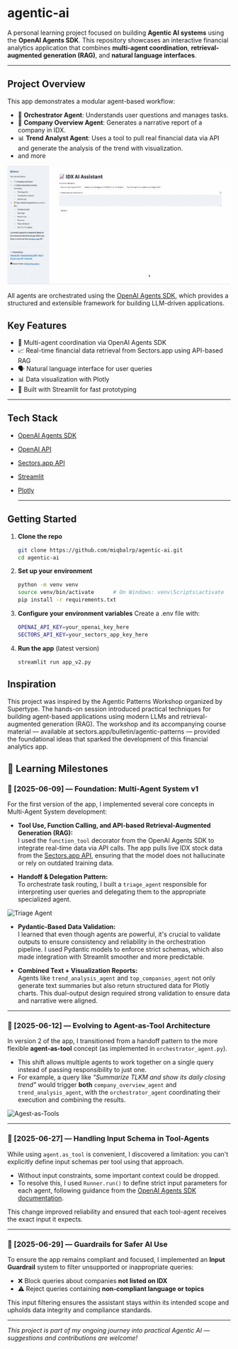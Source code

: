 # agentic-ai

A personal learning project focused on building **Agentic AI systems** using the **OpenAI Agents SDK**. This repository showcases an interactive financial analytics application that combines **multi-agent coordination**, **retrieval-augmented generation (RAG)**, and **natural language interfaces**.

---

## Project Overview

This app demonstrates a modular agent-based workflow:

- 🧭 **Orchestrator Agent**: Understands user questions and manages tasks.
- 🧾 **Company Overview Agent**: Generates a narrative report of a company in IDX.
- 📊 **Trend Analyst Agent**: Uses a tool to pull real financial data via API and generate the analysis of the trend with visualization.
- and more

![Quick Demo](assets/demo.gif)

All agents are orchestrated using the [OpenAI Agents SDK](https://platform.openai.com/docs/assistants/overview), which provides a structured and extensible framework for building LLM-driven applications.

## Key Features

- 🧠 Multi-agent coordination via OpenAI Agents SDK
- 📈 Real-time financial data retrieval from Sectors.app using API-based RAG
- 🗣️ Natural language interface for user queries
- 📊 Data visualization with Plotly
- 🧪 Built with Streamlit for fast prototyping

---

## Tech Stack

- [OpenAI Agents SDK](https://platform.openai.com/docs/assistants/overview)
- [OpenAI API](https://platform.openai.com/)
- [Sectors.app API](https://sectors.app)
- [Streamlit](https://streamlit.io/)
- [Plotly](https://plotly.com/python/)

  ---

## Getting Started

1. **Clone the repo**
   ```bash
   git clone https://github.com/miqbalrp/agentic-ai.git
   cd agentic-ai
2. **Set up your environment**
   ```bash
   python -m venv venv
   source venv/bin/activate      # On Windows: venv\Scripts\activate
   pip install -r requirements.txt
3. **Configure your environment variables**
   Create a .env file with:
   ```bash
   OPENAI_API_KEY=your_openai_key_here
   SECTORS_API_KEY=your_sectors_app_key_here
4. **Run the app** (latest version)
   ```bash
   streamlit run app_v2.py

## Inspiration
This project was inspired by the Agentic Patterns Workshop organized by Supertype. The hands-on session introduced practical techniques for building agent-based applications using modern LLMs and retrieval-augmented generation (RAG). The workshop and its accompanying course material — available at sectors.app/bulletin/agentic-patterns — provided the foundational ideas that sparked the development of this financial analytics app. 

## 🚀 Learning Milestones
### 📅 [2025-06-09] — Foundation: Multi-Agent System v1
For the first version of the app, I implemented several core concepts in Multi-Agent System development:

- **Tool Use, Function Calling, and API-based Retrieval-Augmented Generation (RAG):**  
  I used the `function_tool` decorator from the OpenAI Agents SDK to integrate real-time data via API calls. The app pulls live IDX stock data from the [Sectors.app API](https://sectors.app), ensuring that the model does not hallucinate or rely on outdated training data.

- **Handoff & Delegation Pattern:**  
  To orchestrate task routing, I built a `triage_agent` responsible for interpreting user queries and delegating them to the appropriate specialized agent.

![Triage Agent](assets/graphs/Triage%20Agent_graph.png)

- **Pydantic-Based Data Validation:**  
  I learned that even though agents are powerful, it's crucial to validate outputs to ensure consistency and reliability in the orchestration pipeline. I used Pydantic models to enforce strict schemas, which also made integration with Streamlit smoother and more predictable.

- **Combined Text + Visualization Reports:**  
  Agents like `trend_analysis_agent` and `top_companies_agent` not only generate text summaries but also return structured data for Plotly charts. This dual-output design required strong validation to ensure data and narrative were aligned.

---

### 📅 [2025-06-12] — Evolving to Agent-as-Tool Architecture
In version 2 of the app, I transitioned from a handoff pattern to the more flexible **agent-as-tool** concept (as implemented in `orchestrator_agent.py`).

- This shift allows multiple agents to work together on a single query instead of passing responsibility to just one.  
- For example, a query like *"Summarize TLKM and show its daily closing trend"* would trigger **both** `company_overview_agent` and `trend_analysis_agent`, with the `orchestrator_agent` coordinating their execution and combining the results.

![Agest-as-Tools](assets/graphs/Orchestrator%20Agent_graph.png)

---

### 📅 [2025-06-27] — Handling Input Schema in Tool-Agents
While using `agent.as_tool` is convenient, I discovered a limitation: you can't explicitly define input schemas per tool using that approach.

- Without input constraints, some important context could be dropped.
- To resolve this, I used `Runner.run()` to define strict input parameters for each agent, following guidance from the [OpenAI Agents SDK documentation](https://openai.github.io/openai-agents-python/tools/#customizing-tool-agents).

This change improved reliability and ensured that each tool-agent receives the exact input it expects.

---

### 📅 [2025-06-29] — Guardrails for Safer AI Use
To ensure the app remains compliant and focused, I implemented an **Input Guardrail** system to filter unsupported or inappropriate queries:

- ❌ Block queries about companies **not listed on IDX**
- ⚠️ Reject queries containing **non-compliant language or topics**

This input filtering ensures the assistant stays within its intended scope and upholds data integrity and compliance standards.

---
*This project is part of my ongoing journey into practical Agentic AI — suggestions and contributions are welcome!*
